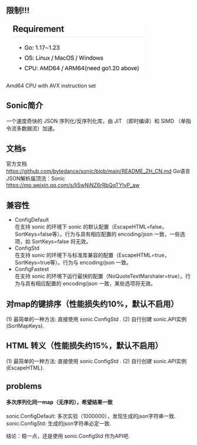 ## 限制!!!
![_requirement.png](_requirement.png)

Amd64 CPU with AVX instruction set

## Sonic简介
一个速度奇快的 JSON 序列化/反序列化库，由 JIT （即时编译）和 SIMD （单指令流多数据流）加速。

## 文档s
官方文档
    https://github.com/bytedance/sonic/blob/main/README_ZH_CN.md
Go语言JSON解析届顶流：Sonic
    https://mp.weixin.qq.com/s/Ij5wNjNZ6rRbQqTYIvP_aw

## 兼容性
- ConfigDefault   
    在支持 sonic 的环境下 sonic 的默认配置（EscapeHTML=false，SortKeys=false等）。行为与具有相应配置的 encoding/json 一致，一些选项，如 SortKeys=false 将无效。  
- ConfigStd  
    在支持 sonic 的环境下与标准库兼容的配置（EscapeHTML=true，SortKeys=true等）。行为与 encoding/json 一致。  
- ConfigFastest   
    在支持 sonic 的环境下运行最快的配置（NoQuoteTextMarshaler=true）。行为与具有相应配置的 encoding/json 一致，某些选项将无效。  

## 对map的键排序（性能损失约10%，默认不启用）
(1) 最简单的一种方法: 直接使用 sonic.ConfigStd .
(2) 自行创建 sonic.API实例(SortMapKeys).

## HTML 转义（性能损失约15%，默认不启用）
(1) 最简单的一种方法: 直接使用 sonic.ConfigStd .
(2) 自行创建 sonic.API实例(EscapeHTML).

## problems
#### 多次序列化同一map（无序的），希望结果一致
sonic.ConfigDefault:    多次实验（1000000），发现生成的json字符串一致.
sonic.ConfigStd:        生成的json字符串必定一致.

结论：稳一点，还是使用 sonic.ConfigStd 作为API吧.
